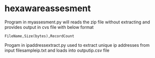 # hexawareassesment

 Program in myassesment.py will reads the zip file without extracting and provides output in cvs file with below format

`FileName,Size(bytes),RecordCount`


Progam in ipaddressextract.py used to extract  unique ip addresses from input filesampleip.txt and loads into outputip.csv file 
